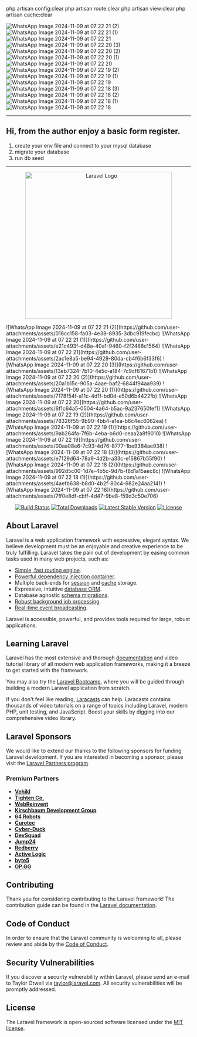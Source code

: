 php artisan config:clear
php artisan route:clear
php artisan view:clear
php artisan cache:clear

![WhatsApp Image 2024-11-09 at 07 22 21 (2)](https://github.com/user-attachments/assets/016cc158-fa03-4e38-8935-3dbc919fecbc)
![WhatsApp Image 2024-11-09 at 07 22 21 (1)](https://github.com/user-attachments/assets/e21c493f-d48a-40a1-9460-f2f2488c1564)
![WhatsApp Image 2024-11-09 at 07 22 21](https://github.com/user-attachments/assets/2ac1e8a5-be94-4928-80da-cb4f6b6f33f6)
![WhatsApp Image 2024-11-09 at 07 22 20 (3)](https://github.com/user-attachments/assets/13eb7324-7b10-4e5c-a184-7c9cf61671b1)
![WhatsApp Image 2024-11-09 at 07 22 20 (2)](https://github.com/user-attachments/assets/20a1b15c-905a-4aae-baf2-6844f94aa939)
![WhatsApp Image 2024-11-09 at 07 22 20 (1)](https://github.com/user-attachments/assets/7178f54f-a11c-4d1f-bd0d-e50d6b4422fb)
![WhatsApp Image 2024-11-09 at 07 22 20](https://github.com/user-attachments/assets/6f1c64a5-0504-4a64-b5ac-9a237650fef1)
![WhatsApp Image 2024-11-09 at 07 22 19 (2)](https://github.com/user-attachments/assets/78326f55-9b90-4bb4-a1ea-b6c4ec6062ea)
![WhatsApp Image 2024-11-09 at 07 22 19 (1)](https://github.com/user-attachments/assets/9ab264fa-7f6b-4eba-b6d0-ceaa2a8f9010)
![WhatsApp Image 2024-11-09 at 07 22 19](https://github.com/user-attachments/assets/00aa08e6-7c93-4d76-8777-1be9384ae938)
![WhatsApp Image 2024-11-09 at 07 22 18 (3)](https://github.com/user-attachments/assets/e7129d64-78a9-4d2b-a33c-e15867b55f90)
![WhatsApp Image 2024-11-09 at 07 22 18 (2)](https://github.com/user-attachments/assets/992d5c00-1d7e-4b5c-9d7b-f8d1a15aec8c)
![WhatsApp Image 2024-11-09 at 07 22 18 (1)](https://github.com/user-attachments/assets/4aefb638-b8d0-4b2f-80c4-982e24aa2141)
![WhatsApp Image 2024-11-09 at 07 22 18](https://github.com/user-attachments/assets/7ff0e8df-cbff-4d47-9be8-f59d3c50e706)



-----------------------------------------------------------------------------
## Hi, from the author enjoy a basic form register.

1. create your env file and connect to your mysql database 
2. migrate your database 
3. run db seed 

-----------------------------------------------------------------------------

<p align="center"><a href="https://laravel.com" target="_blank"><img src="https://raw.githubusercontent.com/laravel/art/master/logo-lockup/5%20SVG/2%20CMYK/1%20Full%20Color/laravel-logolockup-cmyk-red.svg" width="400" alt="Laravel Logo"></a></p>

<div>
    <style>
      .image-row {
            display: flex;
            flex-wrap: wrap;
            gap: 10px; /* Optional: Adjust spacing between images */
        }
        .image-row img {
            max-width: 100px; /* Set desired width */
            height: auto;
            border-radius: 8px; /* Optional: Add rounded corners */
        }
  </style> 
    <div class="image-row">
        ![WhatsApp Image 2024-11-09 at 07 22 21 (2)](https://github.com/user-attachments/assets/016cc158-fa03-4e38-8935-3dbc919fecbc)
        ![WhatsApp Image 2024-11-09 at 07 22 21 (1)](https://github.com/user-attachments/assets/e21c493f-d48a-40a1-9460-f2f2488c1564)
        ![WhatsApp Image 2024-11-09 at 07 22 21](https://github.com/user-attachments/assets/2ac1e8a5-be94-4928-80da-cb4f6b6f33f6)
        ![WhatsApp Image 2024-11-09 at 07 22 20 (3)](https://github.com/user-attachments/assets/13eb7324-7b10-4e5c-a184-7c9cf61671b1)
        ![WhatsApp Image 2024-11-09 at 07 22 20 (2)](https://github.com/user-attachments/assets/20a1b15c-905a-4aae-baf2-6844f94aa939)
        ![WhatsApp Image 2024-11-09 at 07 22 20 (1)](https://github.com/user-attachments/assets/7178f54f-a11c-4d1f-bd0d-e50d6b4422fb)
        ![WhatsApp Image 2024-11-09 at 07 22 20](https://github.com/user-attachments/assets/6f1c64a5-0504-4a64-b5ac-9a237650fef1)
        ![WhatsApp Image 2024-11-09 at 07 22 19 (2)](https://github.com/user-attachments/assets/78326f55-9b90-4bb4-a1ea-b6c4ec6062ea)
        ![WhatsApp Image 2024-11-09 at 07 22 19 (1)](https://github.com/user-attachments/assets/9ab264fa-7f6b-4eba-b6d0-ceaa2a8f9010)
        ![WhatsApp Image 2024-11-09 at 07 22 19](https://github.com/user-attachments/assets/00aa08e6-7c93-4d76-8777-1be9384ae938)
        ![WhatsApp Image 2024-11-09 at 07 22 18 (3)](https://github.com/user-attachments/assets/e7129d64-78a9-4d2b-a33c-e15867b55f90)
        ![WhatsApp Image 2024-11-09 at 07 22 18 (2)](https://github.com/user-attachments/assets/992d5c00-1d7e-4b5c-9d7b-f8d1a15aec8c)
        ![WhatsApp Image 2024-11-09 at 07 22 18 (1)](https://github.com/user-attachments/assets/4aefb638-b8d0-4b2f-80c4-982e24aa2141)
        ![WhatsApp Image 2024-11-09 at 07 22 18](https://github.com/user-attachments/assets/7ff0e8df-cbff-4d47-9be8-f59d3c50e706)
    </div>
</div>

<p align="center">
<a href="https://github.com/laravel/framework/actions"><img src="https://github.com/laravel/framework/workflows/tests/badge.svg" alt="Build Status"></a>
<a href="https://packagist.org/packages/laravel/framework"><img src="https://img.shields.io/packagist/dt/laravel/framework" alt="Total Downloads"></a>
<a href="https://packagist.org/packages/laravel/framework"><img src="https://img.shields.io/packagist/v/laravel/framework" alt="Latest Stable Version"></a>
<a href="https://packagist.org/packages/laravel/framework"><img src="https://img.shields.io/packagist/l/laravel/framework" alt="License"></a>
</p>

## About Laravel

Laravel is a web application framework with expressive, elegant syntax. We believe development must be an enjoyable and creative experience to be truly fulfilling. Laravel takes the pain out of development by easing common tasks used in many web projects, such as:

- [Simple, fast routing engine](https://laravel.com/docs/routing).
- [Powerful dependency injection container](https://laravel.com/docs/container).
- Multiple back-ends for [session](https://laravel.com/docs/session) and [cache](https://laravel.com/docs/cache) storage.
- Expressive, intuitive [database ORM](https://laravel.com/docs/eloquent).
- Database agnostic [schema migrations](https://laravel.com/docs/migrations).
- [Robust background job processing](https://laravel.com/docs/queues).
- [Real-time event broadcasting](https://laravel.com/docs/broadcasting).

Laravel is accessible, powerful, and provides tools required for large, robust applications.

## Learning Laravel

Laravel has the most extensive and thorough [documentation](https://laravel.com/docs) and video tutorial library of all modern web application frameworks, making it a breeze to get started with the framework.

You may also try the [Laravel Bootcamp](https://bootcamp.laravel.com), where you will be guided through building a modern Laravel application from scratch.

If you don't feel like reading, [Laracasts](https://laracasts.com) can help. Laracasts contains thousands of video tutorials on a range of topics including Laravel, modern PHP, unit testing, and JavaScript. Boost your skills by digging into our comprehensive video library.

## Laravel Sponsors

We would like to extend our thanks to the following sponsors for funding Laravel development. If you are interested in becoming a sponsor, please visit the [Laravel Partners program](https://partners.laravel.com).

### Premium Partners

- **[Vehikl](https://vehikl.com/)**
- **[Tighten Co.](https://tighten.co)**
- **[WebReinvent](https://webreinvent.com/)**
- **[Kirschbaum Development Group](https://kirschbaumdevelopment.com)**
- **[64 Robots](https://64robots.com)**
- **[Curotec](https://www.curotec.com/services/technologies/laravel/)**
- **[Cyber-Duck](https://cyber-duck.co.uk)**
- **[DevSquad](https://devsquad.com/hire-laravel-developers)**
- **[Jump24](https://jump24.co.uk)**
- **[Redberry](https://redberry.international/laravel/)**
- **[Active Logic](https://activelogic.com)**
- **[byte5](https://byte5.de)**
- **[OP.GG](https://op.gg)**

## Contributing

Thank you for considering contributing to the Laravel framework! The contribution guide can be found in the [Laravel documentation](https://laravel.com/docs/contributions).

## Code of Conduct

In order to ensure that the Laravel community is welcoming to all, please review and abide by the [Code of Conduct](https://laravel.com/docs/contributions#code-of-conduct).

## Security Vulnerabilities

If you discover a security vulnerability within Laravel, please send an e-mail to Taylor Otwell via [taylor@laravel.com](mailto:taylor@laravel.com). All security vulnerabilities will be promptly addressed.

## License

The Laravel framework is open-sourced software licensed under the [MIT license](https://opensource.org/licenses/MIT).

